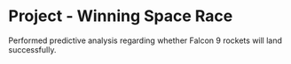 # Project - Winning Space Race
Performed predictive analysis regarding whether Falcon 9 rockets will land successfully.
